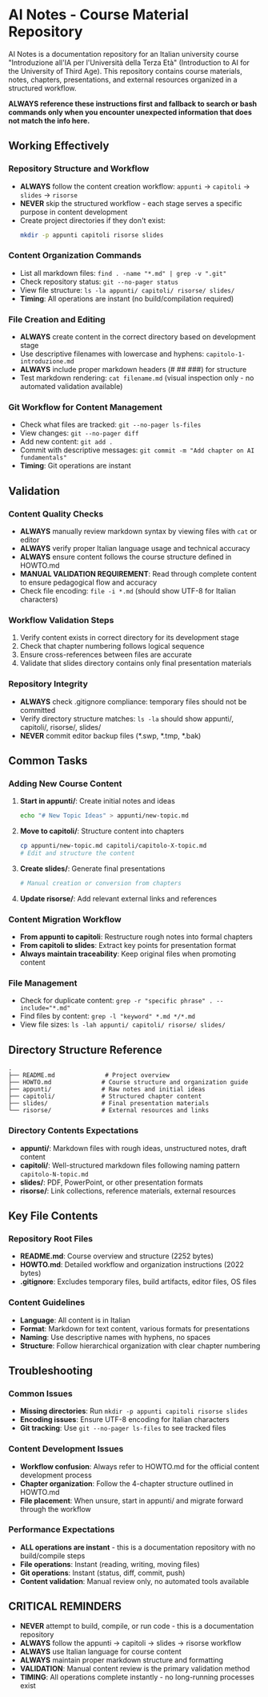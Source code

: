 # AI Notes - Course Material Repository

AI Notes is a documentation repository for an Italian university course "Introduzione all'IA per l'Università della Terza Età" (Introduction to AI for the University of Third Age). This repository contains course materials, notes, chapters, presentations, and external resources organized in a structured workflow.

**ALWAYS reference these instructions first and fallback to search or bash commands only when you encounter unexpected information that does not match the info here.**

## Working Effectively

### Repository Structure and Workflow
- **ALWAYS** follow the content creation workflow: `appunti` → `capitoli` → `slides` → `risorse`
- **NEVER** skip the structured workflow - each stage serves a specific purpose in content development
- Create project directories if they don't exist:
  ```bash
  mkdir -p appunti capitoli risorse slides
  ```

### Content Organization Commands
- List all markdown files: `find . -name "*.md" | grep -v ".git"`
- Check repository status: `git --no-pager status`
- View file structure: `ls -la appunti/ capitoli/ risorse/ slides/`
- **Timing**: All operations are instant (no build/compilation required)

### File Creation and Editing
- **ALWAYS** create content in the correct directory based on development stage
- Use descriptive filenames with lowercase and hyphens: `capitolo-1-introduzione.md`
- **ALWAYS** include proper markdown headers (# ## ###) for structure
- Test markdown rendering: `cat filename.md` (visual inspection only - no automated validation available)

### Git Workflow for Content Management
- Check what files are tracked: `git --no-pager ls-files`
- View changes: `git --no-pager diff`
- Add new content: `git add .`
- Commit with descriptive messages: `git commit -m "Add chapter on AI fundamentals"`
- **Timing**: Git operations are instant

## Validation

### Content Quality Checks
- **ALWAYS** manually review markdown syntax by viewing files with `cat` or editor
- **ALWAYS** verify proper Italian language usage and technical accuracy
- **ALWAYS** ensure content follows the course structure defined in HOWTO.md
- **MANUAL VALIDATION REQUIREMENT**: Read through complete content to ensure pedagogical flow and accuracy
- Check file encoding: `file -i *.md` (should show UTF-8 for Italian characters)

### Workflow Validation Steps
1. Verify content exists in correct directory for its development stage
2. Check that chapter numbering follows logical sequence
3. Ensure cross-references between files are accurate
4. Validate that slides directory contains only final presentation materials

### Repository Integrity
- **ALWAYS** check .gitignore compliance: temporary files should not be committed
- Verify directory structure matches: `ls -la` should show appunti/, capitoli/, risorse/, slides/
- **NEVER** commit editor backup files (*.swp, *.tmp, *.bak)

## Common Tasks

### Adding New Course Content
1. **Start in appunti/**: Create initial notes and ideas
   ```bash
   echo "# New Topic Ideas" > appunti/new-topic.md
   ```
2. **Move to capitoli/**: Structure content into chapters
   ```bash
   cp appunti/new-topic.md capitoli/capitolo-X-topic.md
   # Edit and structure the content
   ```
3. **Create slides/**: Generate final presentations
   ```bash
   # Manual creation or conversion from chapters
   ```
4. **Update risorse/**: Add relevant external links and references

### Content Migration Workflow
- **From appunti to capitoli**: Restructure rough notes into formal chapters
- **From capitoli to slides**: Extract key points for presentation format
- **Always maintain traceability**: Keep original files when promoting content

### File Management
- Check for duplicate content: `grep -r "specific phrase" . --include="*.md"`
- Find files by content: `grep -l "keyword" *.md */*.md`
- View file sizes: `ls -lah appunti/ capitoli/ risorse/ slides/`

## Directory Structure Reference

```
.
├── README.md              # Project overview
├── HOWTO.md              # Course structure and organization guide
├── appunti/              # Raw notes and initial ideas
├── capitoli/             # Structured chapter content
├── slides/               # Final presentation materials
└── risorse/              # External resources and links
```

### Directory Contents Expectations
- **appunti/**: Markdown files with rough ideas, unstructured notes, draft content
- **capitoli/**: Well-structured markdown files following naming pattern `capitolo-N-topic.md`
- **slides/**: PDF, PowerPoint, or other presentation formats
- **risorse/**: Link collections, reference materials, external resources

## Key File Contents

### Repository Root Files
- **README.md**: Course overview and structure (2252 bytes)
- **HOWTO.md**: Detailed workflow and organization instructions (2022 bytes)
- **.gitignore**: Excludes temporary files, build artifacts, editor files, OS files

### Content Guidelines
- **Language**: All content is in Italian
- **Format**: Markdown for text content, various formats for presentations
- **Naming**: Use descriptive names with hyphens, no spaces
- **Structure**: Follow hierarchical organization with clear chapter numbering

## Troubleshooting

### Common Issues
- **Missing directories**: Run `mkdir -p appunti capitoli risorse slides`
- **Encoding issues**: Ensure UTF-8 encoding for Italian characters
- **Git tracking**: Use `git --no-pager ls-files` to see tracked files

### Content Development Issues
- **Workflow confusion**: Always refer to HOWTO.md for the official content development process
- **Chapter organization**: Follow the 4-chapter structure outlined in HOWTO.md
- **File placement**: When unsure, start in appunti/ and migrate forward through the workflow

### Performance Expectations
- **ALL operations are instant** - this is a documentation repository with no build/compile steps
- **File operations**: Instant (reading, writing, moving files)
- **Git operations**: Instant (status, diff, commit, push)
- **Content validation**: Manual review only, no automated tools available

## CRITICAL REMINDERS
- **NEVER** attempt to build, compile, or run code - this is a documentation repository
- **ALWAYS** follow the appunti → capitoli → slides → risorse workflow
- **ALWAYS** use Italian language for course content
- **ALWAYS** maintain proper markdown structure and formatting
- **VALIDATION**: Manual content review is the primary validation method
- **TIMING**: All operations complete instantly - no long-running processes exist